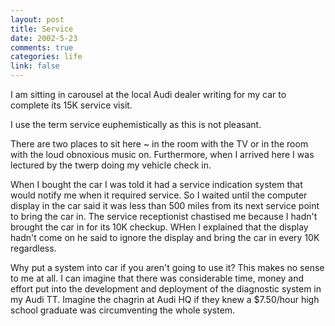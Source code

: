 ```yaml
--- 
layout: post
title: Service
date: 2002-5-23
comments: true
categories: life
link: false
---
```

I am sitting in  carousel at the local Audi dealer writing for my car to complete its 15K service visit.

I use the term service euphemistically as this is not pleasant.

There are two places to sit here ~ in the room with the TV or in the room with the loud obnoxious music on. Furthermore, when I arrived here I was lectured by the twerp doing my vehicle check in.

When I bought the car I was told it had a service indication system that would notify me when it required service. So I waited until the computer display in the car said it was less than 500 miles from its next service point to bring the car in. The service receptionist chastised me because I hadn't brought the car in for its 10K checkup. WHen I explained that the display hadn't come on he said to ignore the display and bring the car in every 10K regardless.

Why put a system into car if you aren't going to use it? This makes no sense to me at all. I can imagine that there was considerable time, money and effort put into the development and deployment of the diagnostic system in my Audi TT. Imagine the chagrin at Audi HQ if they knew a $7.50/hour high school graduate was circumventing the whole system.
